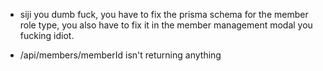 -   siji you dumb fuck, you have to fix the prisma schema for the member role type, you also have to fix it in the member management modal you fucking idiot.

-   /api/members/memberId isn't returning anything
